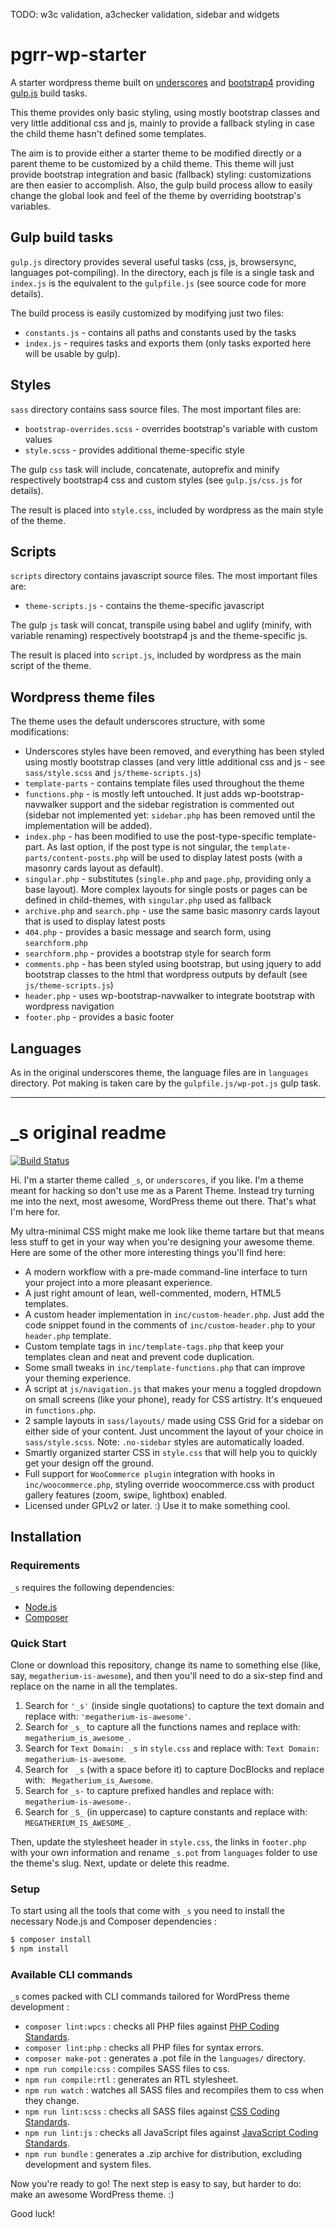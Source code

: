 TODO: w3c validation, a3checker validation, sidebar and widgets

# pgrr-wp-starter

A starter wordpress theme built on [underscores](https://underscores.me/) and [bootstrap4](https://getbootstrap.com/) providing [gulp.js](https://gulpjs.com/) build tasks.

This theme provides only basic styling, using mostly bootstrap classes and very little additional css and js, mainly to provide a fallback styling in case the child theme hasn't defined some templates.

The aim is to provide either a starter theme to be modified directly or a parent theme to be customized by a child theme. This theme will just provide bootstrap integration and basic (fallback) styling: customizations are then easier to accomplish. Also, the gulp build process allow to easily change the global look and feel of the theme by overriding bootstrap's variables. 

## Gulp build tasks

`gulp.js` directory provides several useful tasks (css, js, browsersync, languages pot-compiling). In the directory, each js file is a single task and `index.js` is the equivalent to the `gulpfile.js` (see source code for more details).

The build process is easily customized by modifying just two files:

* `constants.js` - contains all paths and constants used by the tasks
* `index.js` - requires tasks and exports them (only tasks exported here will be usable by gulp).

## Styles

`sass` directory contains sass source files. The most important files are:

* `bootstrap-overrides.scss` - overrides bootstrap's variable with custom values
* `style.scss` - provides additional theme-specific style

The gulp `css` task will include, concatenate, autoprefix and minify respectively bootstrap4 css and custom styles (see `gulp.js/css.js` for details).

The result is placed into `style.css`, included by wordpress as the main style of the theme.

## Scripts

`scripts` directory contains javascript source files. The most important files are:

* `theme-scripts.js` - contains the theme-specific javascript

The gulp `js` task will concat, transpile using babel and uglify (minify, with variable renaming) respectively bootstrap4 js and the theme-specific js.

The result is placed into `script.js`, included by wordpress as the main script of the theme.

## Wordpress theme files

The theme uses the default underscores structure, with some modifications:

* Underscores styles have been removed, and everything has been styled using mostly bootstrap classes (and very little additional css and js - see `sass/style.scss` and `js/theme-scripts.js`)
* `template-parts` - contains template files used throughout the theme
* `functions.php` - is mostly left untouched. It just adds wp-bootstrap-navwalker support and the sidebar registration is commented out (sidebar not implemented yet: `sidebar.php` has been removed until the implementation will be added).
* `index.php` - has been modified to use the post-type-specific template-part. As last option, if the post type is not singular, the `template-parts/content-posts.php` will be used to display latest posts (with a masonry cards layout as default).
* `singular.php` - substitutes (`single.php` and `page.php`, providing only a base layout). More complex layouts for single posts or pages can be defined in child-themes, with `singular.php` used as fallback
* `archive.php` and `search.php` - use the same basic masonry cards layout that is used to display latest posts
* `404.php` - provides a basic message and search form, using `searchform.php`
* `searchform.php` - provides a bootstrap style for search form
* `comments.php` - has been styled using bootstrap, but using jquery to add bootstrap classes to the html that wordpress outputs by default (see `js/theme-scripts.js`)
* `header.php` - uses wp-bootstrap-navwalker to integrate bootstrap with wordpress navigation
* `footer.php` - provides a basic footer

## Languages

As in the original underscores theme, the language files are in `languages` directory. Pot making is taken care by the `gulpfile.js/wp-pot.js` gulp task. 

------

_s original readme
=========

[![Build Status](https://travis-ci.org/Automattic/_s.svg?branch=master)](https://travis-ci.org/Automattic/_s)

Hi. I'm a starter theme called `_s`, or `underscores`, if you like. I'm a theme meant for hacking so don't use me as a Parent Theme. Instead try turning me into the next, most awesome, WordPress theme out there. That's what I'm here for.

My ultra-minimal CSS might make me look like theme tartare but that means less stuff to get in your way when you're designing your awesome theme. Here are some of the other more interesting things you'll find here:

* A modern workflow with a pre-made command-line interface to turn your project into a more pleasant experience.
* A just right amount of lean, well-commented, modern, HTML5 templates.
* A custom header implementation in `inc/custom-header.php`. Just add the code snippet found in the comments of `inc/custom-header.php` to your `header.php` template.
* Custom template tags in `inc/template-tags.php` that keep your templates clean and neat and prevent code duplication.
* Some small tweaks in `inc/template-functions.php` that can improve your theming experience.
* A script at `js/navigation.js` that makes your menu a toggled dropdown on small screens (like your phone), ready for CSS artistry. It's enqueued in `functions.php`.
* 2 sample layouts in `sass/layouts/` made using CSS Grid for a sidebar on either side of your content. Just uncomment the layout of your choice in `sass/style.scss`.
Note: `.no-sidebar` styles are automatically loaded.
* Smartly organized starter CSS in `style.css` that will help you to quickly get your design off the ground.
* Full support for `WooCommerce plugin` integration with hooks in `inc/woocommerce.php`, styling override woocommerce.css with product gallery features (zoom, swipe, lightbox) enabled.
* Licensed under GPLv2 or later. :) Use it to make something cool.

Installation
---------------

### Requirements

`_s` requires the following dependencies:

- [Node.js](https://nodejs.org/)
- [Composer](https://getcomposer.org/)

### Quick Start

Clone or download this repository, change its name to something else (like, say, `megatherium-is-awesome`), and then you'll need to do a six-step find and replace on the name in all the templates.

1. Search for `'_s'` (inside single quotations) to capture the text domain and replace with: `'megatherium-is-awesome'`.
2. Search for `_s_` to capture all the functions names and replace with: `megatherium_is_awesome_`.
3. Search for `Text Domain: _s` in `style.css` and replace with: `Text Domain: megatherium-is-awesome`.
4. Search for <code>&nbsp;_s</code> (with a space before it) to capture DocBlocks and replace with: <code>&nbsp;Megatherium_is_Awesome</code>.
5. Search for `_s-` to capture prefixed handles and replace with: `megatherium-is-awesome-`.
6. Search for `_S_` (in uppercase) to capture constants and replace with: `MEGATHERIUM_IS_AWESOME_`.

Then, update the stylesheet header in `style.css`, the links in `footer.php` with your own information and rename `_s.pot` from `languages` folder to use the theme's slug. Next, update or delete this readme.

### Setup

To start using all the tools that come with `_s`  you need to install the necessary Node.js and Composer dependencies :

```sh
$ composer install
$ npm install
```

### Available CLI commands

`_s` comes packed with CLI commands tailored for WordPress theme development :

- `composer lint:wpcs` : checks all PHP files against [PHP Coding Standards](https://developer.wordpress.org/coding-standards/wordpress-coding-standards/php/).
- `composer lint:php` : checks all PHP files for syntax errors.
- `composer make-pot` : generates a .pot file in the `languages/` directory.
- `npm run compile:css` : compiles SASS files to css.
- `npm run compile:rtl` : generates an RTL stylesheet.
- `npm run watch` : watches all SASS files and recompiles them to css when they change.
- `npm run lint:scss` : checks all SASS files against [CSS Coding Standards](https://developer.wordpress.org/coding-standards/wordpress-coding-standards/css/).
- `npm run lint:js` : checks all JavaScript files against [JavaScript Coding Standards](https://developer.wordpress.org/coding-standards/wordpress-coding-standards/javascript/).
- `npm run bundle` : generates a .zip archive for distribution, excluding development and system files.

Now you're ready to go! The next step is easy to say, but harder to do: make an awesome WordPress theme. :)

Good luck!
